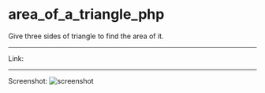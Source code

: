 # area_of_a_triangle_php
Give three sides of triangle to find the area of it.

---

Link:

---

Screenshot: 
![screenshot](https://user-images.githubusercontent.com/107551364/187649472-acb19090-07ab-4346-8483-3398f8c226a0.png)
